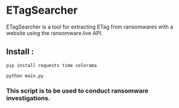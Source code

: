 # ETagSearcher
ETagSearcher is a tool for extracting ETag from ransomwares with a website using the ransomware.live API.


## Install : 

```pip install requests time colorama```

```python main.py```




### This script is to be used to conduct ransomware investigations.
